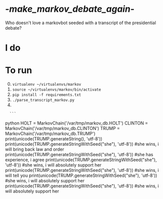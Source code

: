# -_make_markov_debate_again_-
Who doesn't love a markovbot seeded with a transcript of the presidential debate?

# I do


# To run
0. `virtualenv ~/virtualenvs/markov`
1. `source ~/virtualenvs/markov/bin/activate`
1. `pip install -f requirements.txt`
2. `./parse_transcript_markov.py`
3. 

      ```
python
HOLT = MarkovChain('/var/tmp/markov_db.HOLT')
CLINTON = MarkovChain('/var/tmp/markov_db.CLINTON')
TRUMP = MarkovChain('/var/tmp/markov_db.TRUMP')
print(unicode(TRUMP.generateString(), 'utf-8'))
print(unicode(TRUMP.generateStringWithSeed("she"), 'utf-8'))
#she wins, i will bring back law and order
print(unicode(TRUMP.generateStringWithSeed("she"), 'utf-8'))
#she has experience, i agree
print(unicode(TRUMP.generateStringWithSeed("she"), 'utf-8'))
#she wins, i will absolutely support her
print(unicode(TRUMP.generateStringWithSeed("she"), 'utf-8'))
#she wins, i will tell you
print(unicode(TRUMP.generateStringWithSeed("she"), 'utf-8'))
#she wins, i will absolutely support her
print(unicode(TRUMP.generateStringWithSeed("she"), 'utf-8'))
#she wins, i will absolutely support her

```
